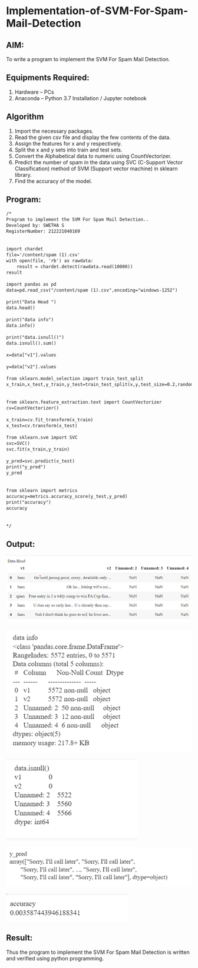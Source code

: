 # Implementation-of-SVM-For-Spam-Mail-Detection

## AIM:
To write a program to implement the SVM For Spam Mail Detection.

## Equipments Required:
1. Hardware – PCs
2. Anaconda – Python 3.7 Installation / Jupyter notebook

## Algorithm
1. Import the necessary packages.
2. Read the given csv file and display the few contents of the data.
3. Assign the features for x and y respectively.
4. Split the x and y sets into train and test sets.
5. Convert the Alphabetical data to numeric using CountVectorizer.
6. Predict the number of spam in the data using SVC (C-Support Vector Classification) method of SVM (Support vector machine) in sklearn library.
7. Find the accuracy of the model.


## Program:
```
/*
Program to implement the SVM For Spam Mail Detection..
Developed by: SWETHA S
RegisterNumber: 212221040169


import chardet
file='/content/spam (1).csv'
with open(file, 'rb') as rawdata:
    result = chardet.detect(rawdata.read(10000))
result

import pandas as pd
data=pd.read_csv("/content/spam (1).csv",encoding="windows-1252")

print("Data Head ")
data.head()

print("data info")
data.info()

print("data.isnull()")
data.isnull().sum()

x=data["v1"].values

y=data["v2"].values

from sklearn.model_selection import train_test_split
x_train,x_test,y_train,y_test=train_test_split(x,y,test_size=0.2,random_state=0)


from sklearn.feature_extraction.text import CountVectorizer 
cv=CountVectorizer()

x_train=cv.fit_transform(x_train)
x_test=cv.transform(x_test)

from sklearn.svm import SVC
svc=SVC()
svc.fit(x_train,y_train)

y_pred=svc.predict(x_test)
print("y_pred")
y_pred


from sklearn import metrics
accuracy=metrics.accuracy_score(y_test,y_pred)
print("accuracy")
accuracy


*/
```

## Output:
![SVM For Spam Mail Detection](1.png)

![SVM For Spam Mail Detection](2.png)

![SVM For Spam Mail Detection](3.png)

![SVM For Spam Mail Detection](4.png)

![SVM For Spam Mail Detection](5.png)
## Result:
Thus the program to implement the SVM For Spam Mail Detection is written and verified using python programming.
